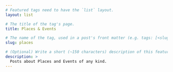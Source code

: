 ```yaml
---
# Featured tags need to have the `list` layout.
layout: list

# The title of the tag's page.
title: Places & Events

# The name of the tag, used in a post's front matter (e.g. tags: [<slug>]).
slug: places

# (Optional) Write a short (~150 characters) description of this featured tag.
description: >
  Posts about Places and Events of any kind.
---
```

